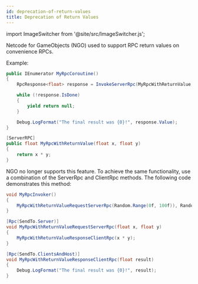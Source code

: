 ```yaml
---
id: deprecation-of-return-values
title: Deprecation of Return Values
---
```

import ImageSwitcher from '@site/src/ImageSwitcher.js';

Netcode for GameObjects (NGO) used to support RPC return values on convenience RPCs.

Example:

```csharp
public IEnumerator MyRpcCoroutine()
{
    RpcResponse<float> response = InvokeServerRpc(MyRpcWithReturnValue, Random.Range(0f, 100f), Random.Range(0f, 100f));

    while (!response.IsDone)
    {
        yield return null;
    }

    Debug.LogFormat("The final result was {0}!", response.Value);
}

[ServerRPC]
public float MyRpcWithReturnValue(float x, float y)
{
    return x * y;
}

```

NGO no longer supports this feature. To achieve the same functionality, use a combination of the ServerRpc and ClientRpc methods. The following code demonstrates this method:

```csharp
void MyRpcInvoker()
{
    MyRpcWithReturnValueRequestServerRpc(Random.Range(0f, 100f)), Random.Range(0f, 100f)));
}

[Rpc(SendTo.Server)]
void MyRpcWithReturnValueRequestServerRpc(float x, float y)
{
    MyRpcWithReturnValueResponseClientRpc(x * y);
}

[Rpc(SendTo.ClientsAndHost)]
void MyRpcWithReturnValueResponseClientRpc(float result)
{
    Debug.LogFormat("The final result was {0}!", result);
}
```